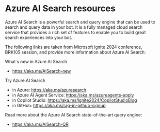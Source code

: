 # Azure AI Search resources

Azure AI Search is a powerful search and query engine that can be used to search and query data in your bot. It is a fully managed cloud search service that provides a rich set of features to enable you to build great search experiences into your bot.

The following links are taken from Microsoft Ignite 2024 conference, BRK105 session, and provide more information about Azure AI Search:

What´s new in Azure AI Search 
- https://aka.ms/AISearch-new


Try Azure AI Search 
- in Azure: https://aka.ms/azuresearch
- in Azure AI Agent Service: https://aka.ms/azureagents-apply
- in Copilot Studio: https://aka.ms/Ignite2024/CopilotStudioBlog
- in GitHub: https://aka.ms/rag-in-github-signup

Read more about the Azure AI Search state-of-the-art query engine:
- https://aka.ms/AISearch-QR
